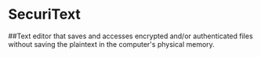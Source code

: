 # SecuriText
 
##Text editor that saves and accesses encrypted and/or authenticated files without saving the plaintext in the computer's physical memory.

